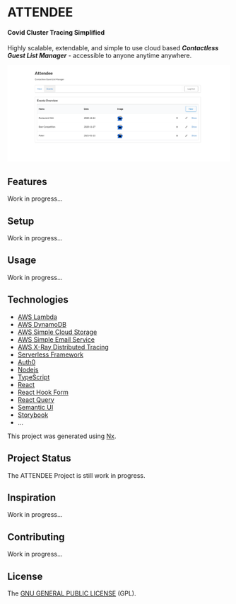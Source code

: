 # ATTENDEE

#### Covid Cluster Tracing Simplified

Highly scalable, extendable, and simple to use cloud based _**Contactless Guest List Manager**_ - accessible to anyone anytime anywhere.

![Image of ATTENDEE Events Overview Page](./png/attendee-events-overview.png)

## Features

Work in progress...

## Setup

Work in progress...

## Usage

Work in progress...

## Technologies

- [AWS Lambda](https://aws.amazon.com/lambda)
- [AWS DynamoDB](https://aws.amazon.com/dynamodb)
- [AWS Simple Cloud Storage](https://aws.amazon.com/s3)
- [AWS Simple Email Service](https://aws.amazon.com/ses)
- [AWS X-Ray Distributed Tracing](https://aws.amazon.com/xray)
- [Serverless Framework](https://www.serverless.com/)
- [Auth0](https://auth0.com/)
- [Nodejs](https://nodejs.org/en/)
- [TypeScript](https://www.typescriptlang.org)
- [React](https://reactjs.org/)
- [React Hook Form](https://react-hook-form.com)
- [React Query](https://react-query.tanstack.com)
- [Semantic UI](https://react.semantic-ui.com)
- [Storybook](https://storybook.js.org)
- ...

This project was generated using [Nx](https://nx.dev).

## Project Status

The ATTENDEE Project is still work in progress.

## Inspiration

Work in progress...

## Contributing

Work in progress...

## License

The [GNU GENERAL PUBLIC LICENSE](./LICENSE) (GPL).
